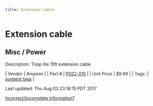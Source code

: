 ```yaml
---
title: Extension cable
---
```


# Extension cable
## Misc / Power
Description: 	Tripp lite 15ft extension cable 

| Vendor | Amazon | 
| Part # | [P022-015](http://www.amazon.com/Tripp-Lite-Standard-Extension-P022-015/dp/B005KG3Y4I/ref=sr_1_2?ie=UTF8&qid=1460666571&sr=8-2&keywords=extension+cable) | 
| Unit Price | $9.99 | 
| Tags: | [suggest tags](https://docs.google.com/forms/d/e/1FAIpQLSeWyY8v3RgOty-MyWmh9U0iivNYN_molChYyS-0U-o-kOAv_g/viewform) | 

Last updated: Thu Aug 03 23:18:15 PDT 2017

 [Incorrect/Incomplete information?](https://docs.google.com/forms/d/e/1FAIpQLSeWyY8v3RgOty-MyWmh9U0iivNYN_molChYyS-0U-o-kOAv_g/viewform)